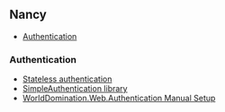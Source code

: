 ## Nancy

 - [Authentication](#authentication)
 
### Authentication
 
 - [Stateless authentication](https://github.com/NancyFx/Nancy/wiki/Stateless-Authentication)
 - [SimpleAuthentication library](https://github.com/SimpleAuthentication/SimpleAuthentication)
 - [WorldDomination.Web.Authentication Manual Setup](https://github.com/PureKrome/WorldDomination.Web.Authentication/wiki/NancyFX-Manual-Setup)
